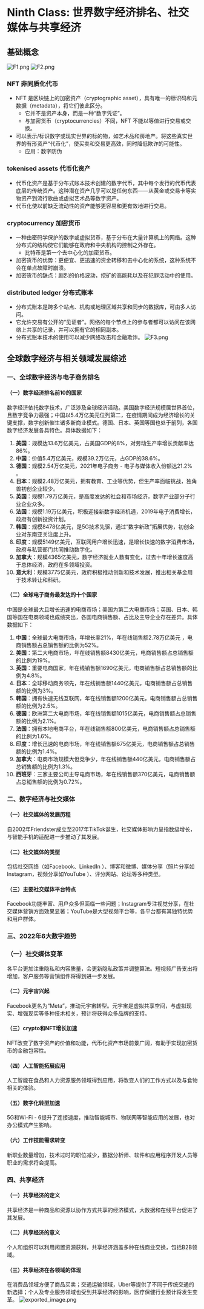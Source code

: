 # Ninth Class: 世界数字经济排名、社交媒体与共享经济
## 基础概念
![F1.png](F1.png)
![F2.png](F2.png)
### NFT 非同质化代币
- NFT 是区块链上的加密资产（cryptographic asset），具有唯一的标识码和元数据（metadata），将它们彼此区分。
    - 它并不是资产本身，而是一种“数字凭证”。
    - 与加密货币（cryptocurrencies）不同，NFT 不能以等值进行交易或交换。
- 可以表示/标识数字或现实世界的标的物，如艺术品和房地产。将这些真实世界的有形资产“代币化”，使买卖和交易更高效，同时降低欺诈的可能性。
    - 应用：数字防伪

### tokenised assets 代币化资产
- 代币化资产是基于分布式账本技术创建的数字代币，其中每个发行的代币代表底层的传统资产。这种潜在资产几乎可以是任何东西——从黄金或交易卡等实物资产到流行歌曲或虚拟艺术品等数字资产。
- 代币化使以前缺乏流动性的资产能够更容易和更有效地进行交易。

### cryptocurrency 加密货币
- 一种由密码学保护的数字或虚拟货币，基于分布在大量计算机上的网络。这种分布式的结构使它们能够在政府和中央机构的控制之外存在。
    - 比特币是第一个去中心化的加密货币。
- 加密货币的优势：更便宜、更迅速的资金转移和去中心化的系统，这种系统不会在单点故障时崩溃。
- 加密货币的缺点：剧烈的价格波动，挖矿的高能耗以及在犯罪活动中的使用。

### distributed ledger 分布式账本
- 分布式账本是跨多个站点、机构或地理区域共享和同步的数据库，可由多人访问。
- 它允许交易有公开的“见证者”。网络的每个节点上的参与者都可以访问在该网络上共享的记录，并可以拥有它的相同副本。
- 分布式账本技术的使用可以减少网络攻击和金融欺诈。 
![F3.png](F3.png)
## 全球数字经济与相关领域发展综述
### 一、全球数字经济与电子商务排名
#### （一）数字经济排名前10的国家
数字经济依托数字技术，广泛涉及全球经济活动。美国数字经济规模居世界首位，且数字竞争力最强；中国以5.4万亿美元位列第二，在疫情期间成为经济增长的关键支撑，数字创新催生诸多新商业模式。德国、日本、英国等国也处于前列，各国数字经济发展各具特色。具体数据如下：

1. **美国**：规模达13.6万亿美元，占美国GDP的8%，对劳动生产率增长贡献率达86%。
2. **中国**：价值5.4万亿美元，规模39.2万亿元，占GDP的38.6%。
3. **德国**：规模2.54万亿美元，2021年电子商务 - 电子与媒体收入份额达21.2% 。
4. **日本**：规模2.48万亿美元，拥有教育、工业等优势，但生产率面临挑战，独角兽初创企业较少。
5. **英国**：规模1.79万亿美元，是高度发达的社会和市场经济，数字产业部分子行业企业众多。
6. **法国**：规模1.19万亿美元，积极迎接新数字经济机遇，2019年电子消费增长，政府有创新投资计划。
7. **韩国**：规模8478亿美元，是5G技术先驱，通过“数字新政”拓展优势，初创企业对东南亚关注度上升。
8. **印度**：规模5149亿美元，互联网用户增长迅速，是增长快速的数字消费市场，政府与私营部门共同推动数字化。
9. **加拿大**：规模4365亿美元，数字经济就业人数有变化，过去十年增长速度高于总体经济，政府在多领域投资。
10. **意大利**：规模3775亿美元，政府积极推动创新和技术发展，推出相关基金用于技术转让和科研。
#### （二）全球电子商务最发达的十个国家
中国是全球最大且增长迅速的电商市场；美国为第二大电商市场；英国、日本、韩国等国在电商领域也成绩突出，各国电商销售额、占比及主导企业存在差异。具体数据如下：

1. **中国**：全球最大电商市场，年增长率21%，年在线销售额2.78万亿美元 ，电商销售额占总销售额的比例为52%。
2. **美国**：第二大电商市场，年在线销售额8430亿美元，电商销售额占总销售额的比例为19%。
3. **英国**：重要电商国家，年在线销售额1690亿美元，电商销售额占总销售额的比例为4.8%。
4. **日本**：全球移动商务领先，年在线销售额1440亿美元，电商销售额占总销售额的比例为3%。
5. **韩国**：拥有快速无线互联网，年在线销售额1200亿美元，电商销售额占总销售额的比例为2.5%。
6. **德国**：欧洲第二大电商市场，年在线销售额1015亿美元，电商销售额占总销售额的比例为2.1%。
7. **法国**：拥有本地电商平台，年在线销售额800亿美元，电商销售额占总销售额的比例为1.6%。
8. **印度**：增长迅速的电商市场，年在线销售额675亿美元，电商销售额占总销售额的比例为1.4%。
9. **加拿大**：电商市场规模大但竞争少，年在线销售额440亿美元，电商销售额占总销售额的比例为1.3%。
10. **西班牙**：三家主要公司主导电商市场，年在线销售额370亿美元，电商销售额占总销售额的比例为0.72%。
### 二、数字经济与社交媒体
#### （一）社交媒体的发展历程
自2002年Friendster成立至2017年TikTok诞生，社交媒体影响力呈指数级增长，与智能手机的适配进一步推动了其发展。
#### （二）社交媒体的类型
包括社交网络（如Facebook、LinkedIn ）、博客和微博、媒体分享（照片分享如Instagram，视频分享如YouTube ）、评分网站、论坛等多种类型。
#### （三）主要社交媒体平台特点
Facebook功能丰富、用户众多但面临一些问题；Instagram专注视觉分享，在社交媒体营销方面效果显著；YouTube是大型视频平台等，各平台都有其独特优势和用户群体。
### 三、2022年6大数字趋势
### （一）社交媒体变革
各平台更加注重隐私和内容质量，会更新隐私政策并调整算法。短视频广告支出将增加，客户服务等营销组件将得到进一步发展。
#### （二）元宇宙兴起
Facebook更名为“Meta”，推动元宇宙转型。元宇宙是虚拟共享空间，与虚拟现实、增强现实等多种技术相关，预计将获得众多品牌的支持。
#### （三）crypto和NFT增长加速
NFT改变了数字资产的价值和功能，代币化资产市场前景广阔，有助于实现加密货币的金融包容性。
#### （四）人工智能拓展应用
人工智能在食品和人力资源服务领域得到应用，将改变人们的工作方式以及与食物相关的体验。
#### （五）数字化转型加速
5G和Wi-Fi - 6提升了连接速度，推动智能城市、物联网等智能应用的发展，也对办公模式产生影响。
#### （六）工作技能需求转变
新职业数量增加，技术过时的职位减少，数据分析师、软件和应用程序开发人员等职业的需求将会提高。
### 四、共享经济
#### （一）共享经济的定义
共享经济是一种商品和资源以协作方式共享的经济模式，大数据和在线平台促进了其发展。
#### （二）共享经济的意义
个人和组织可以利用闲置资源获利，共享经济涵盖多种在线商业交换，包括B2B领域。
#### （三）共享经济在各领域的体现
在消费品领域方便了商品买卖；交通运输领域，Uber等提供了不同于传统交通的新选择；个人及专业服务领域也受到共享经济的影响，医疗保健行业预计将发生变革。 
![exported_image.png](exported_image.png)